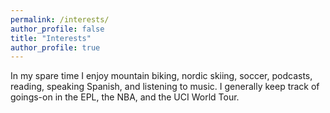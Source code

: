 ```yaml
---
permalink: /interests/
author_profile: false
title: "Interests"
author_profile: true
---
```


In my spare time I enjoy mountain biking, nordic skiing, soccer, podcasts, reading, speaking Spanish, and listening to music. I generally keep track of goings-on in the EPL, the NBA, and the UCI World Tour.
